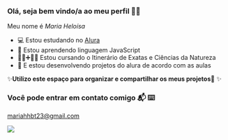 ### Olá, seja bem vindo/a ao meu perfil 🙋‍♀️

Meu nome é *Maria Heloísa*

- 💻 Estou estudando no [Alura](http://www.alura.com.br) 
- 🚀 Estou aprendendo linguagem JavaScript 
- 👩‍💻➕️🧬🧪 Estou cursando o Itinerário de Exatas e Ciências da Natureza 
- 🤖 E estou desenvolvendo projetos do alura de acordo com as aulas 

✨**Utilizo este espaço para organizar e compartilhar os meus projetos📍** ✨

### Você pode entrar em contato comigo 📬 ⌨️

[mariahhbt23@gmail.com](mariahhbt23@gmail.com)

![](https://giphy.com/gifs/psychedelic-cartoons-computer-DBW3BniaWrFo4)
